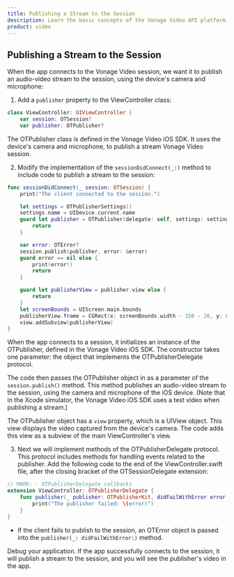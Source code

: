 ```yaml
---
title: Publishing a Stream to the Session
description: Learn the basic concepts of the Vonage Video API platform, including how users can communicate through video, voice, and messaging. Explore a basic Vonage Video API flow.
product: video
--- 
```


## Publishing a Stream to the Session

When the app connects to the Vonage Video session, we want it to publish an audio-video stream to the session, using the device's camera and microphone:

1. Add a `publisher` property to the ViewController class:

```swift
class ViewController: UIViewController {
    var session: OTSession?
    var publisher: OTPublisher?
```

The OTPublisher class is defined in the Vonage Video iOS SDK. It uses the device's camera and microphone, to publish a stream Vonage Video session.

2. Modify the implementation of the `sessionDidConnect(_:)` method to include code to publish a stream to the session:

```swift
func sessionDidConnect(_ session: OTSession) {
    print("The client connected to the session.")

    let settings = OTPublisherSettings()
    settings.name = UIDevice.current.name
    guard let publisher = OTPublisher(delegate: self, settings: settings) else {
        return
    }

    var error: OTError?
    session.publish(publisher, error: &error)
    guard error == nil else {
        print(error!)
        return
    }

    guard let publisherView = publisher.view else {
        return
    }
    let screenBounds = UIScreen.main.bounds
    publisherView.frame = CGRect(x: screenBounds.width - 150 - 20, y: screenBounds.height - 150 - 20, width: 150, height: 150)
    view.addSubview(publisherView)
}
```

When the app connects to a session, it initializes an instance of the OTPublisher, defined in the Vonage Video iOS SDK. The constructor takes one parameter: the object that implements the OTPublisherDelegate protocol.

The code then passes the OTPublisher object in as a parameter of the `session.publish()` method. This method publishes an audio-video stream to the session, using the camera and microphone of the iOS device. (Note that in the Xcode simulator, the Vonage Video iOS SDK uses a test video when publishing a stream.)

The OTPublisher object has a `view` property, which is a UIView object. This view displays the video captured from the device's camera. The code adds this view as a subview of the main ViewController's view.

3. Next we will implement methods of the OTPublisherDelegate protocol. This protocol includes methods for handling events related to the publisher. Add the following code to the end of the ViewController.swift file, after the closing bracket of the OTSessionDelegate extension:

```swift
// MARK: - OTPublisherDelegate callbacks
extension ViewController: OTPublisherDelegate {
    func publisher(_ publisher: OTPublisherKit, didFailWithError error: OTError) {
        print("The publisher failed: \(error)")
    }
}
```

* If the client fails to publish to the session, an OTError object is passed into the `publisher(_: didFailWithError:)` method.

Debug your application. If the app successfully connects to the session, it will publish a stream to the session, and you will see the publisher's video in the app.

